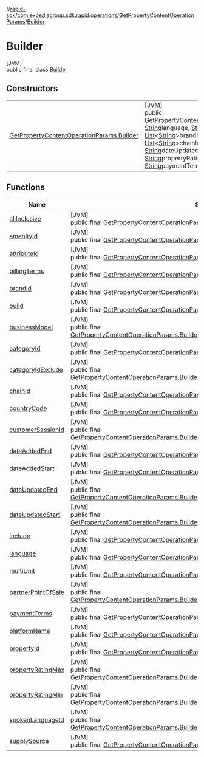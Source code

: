 //[rapid-sdk](../../../../index.md)/[com.expediagroup.sdk.rapid.operations](../../index.md)/[GetPropertyContentOperationParams](../index.md)/[Builder](index.md)

# Builder

[JVM]\
public final class [Builder](index.md)

## Constructors

| | |
|---|---|
| [GetPropertyContentOperationParams.Builder](-get-property-content-operation-params.-builder.md) | [JVM]<br>public [GetPropertyContentOperationParams.Builder](index.md)[GetPropertyContentOperationParams.Builder](-get-property-content-operation-params.-builder.md)([String](https://docs.oracle.com/javase/8/docs/api/java/lang/String.html)customerSessionId, [String](https://docs.oracle.com/javase/8/docs/api/java/lang/String.html)language, [String](https://docs.oracle.com/javase/8/docs/api/java/lang/String.html)supplySource, [List](https://docs.oracle.com/javase/8/docs/api/java/util/List.html)&lt;[String](https://docs.oracle.com/javase/8/docs/api/java/lang/String.html)&gt;allInclusive, [List](https://docs.oracle.com/javase/8/docs/api/java/util/List.html)&lt;[String](https://docs.oracle.com/javase/8/docs/api/java/lang/String.html)&gt;amenityId, [List](https://docs.oracle.com/javase/8/docs/api/java/util/List.html)&lt;[String](https://docs.oracle.com/javase/8/docs/api/java/lang/String.html)&gt;attributeId, [List](https://docs.oracle.com/javase/8/docs/api/java/util/List.html)&lt;[String](https://docs.oracle.com/javase/8/docs/api/java/lang/String.html)&gt;brandId, [List](https://docs.oracle.com/javase/8/docs/api/java/util/List.html)&lt;[String](https://docs.oracle.com/javase/8/docs/api/java/lang/String.html)&gt;businessModel, [List](https://docs.oracle.com/javase/8/docs/api/java/util/List.html)&lt;[String](https://docs.oracle.com/javase/8/docs/api/java/lang/String.html)&gt;categoryId, [List](https://docs.oracle.com/javase/8/docs/api/java/util/List.html)&lt;[String](https://docs.oracle.com/javase/8/docs/api/java/lang/String.html)&gt;categoryIdExclude, [List](https://docs.oracle.com/javase/8/docs/api/java/util/List.html)&lt;[String](https://docs.oracle.com/javase/8/docs/api/java/lang/String.html)&gt;chainId, [List](https://docs.oracle.com/javase/8/docs/api/java/util/List.html)&lt;[String](https://docs.oracle.com/javase/8/docs/api/java/lang/String.html)&gt;countryCode, [String](https://docs.oracle.com/javase/8/docs/api/java/lang/String.html)dateAddedEnd, [String](https://docs.oracle.com/javase/8/docs/api/java/lang/String.html)dateAddedStart, [String](https://docs.oracle.com/javase/8/docs/api/java/lang/String.html)dateUpdatedEnd, [String](https://docs.oracle.com/javase/8/docs/api/java/lang/String.html)dateUpdatedStart, [List](https://docs.oracle.com/javase/8/docs/api/java/util/List.html)&lt;[String](https://docs.oracle.com/javase/8/docs/api/java/lang/String.html)&gt;include, [Boolean](https://docs.oracle.com/javase/8/docs/api/java/lang/Boolean.html)multiUnit, [List](https://docs.oracle.com/javase/8/docs/api/java/util/List.html)&lt;[String](https://docs.oracle.com/javase/8/docs/api/java/lang/String.html)&gt;propertyId, [String](https://docs.oracle.com/javase/8/docs/api/java/lang/String.html)propertyRatingMax, [String](https://docs.oracle.com/javase/8/docs/api/java/lang/String.html)propertyRatingMin, [List](https://docs.oracle.com/javase/8/docs/api/java/util/List.html)&lt;[String](https://docs.oracle.com/javase/8/docs/api/java/lang/String.html)&gt;spokenLanguageId, [String](https://docs.oracle.com/javase/8/docs/api/java/lang/String.html)billingTerms, [String](https://docs.oracle.com/javase/8/docs/api/java/lang/String.html)partnerPointOfSale, [String](https://docs.oracle.com/javase/8/docs/api/java/lang/String.html)paymentTerms, [String](https://docs.oracle.com/javase/8/docs/api/java/lang/String.html)platformName) |

## Functions

| Name | Summary |
|---|---|
| [allInclusive](all-inclusive.md) | [JVM]<br>public final [GetPropertyContentOperationParams.Builder](index.md)[allInclusive](all-inclusive.md)([List](https://docs.oracle.com/javase/8/docs/api/java/util/List.html)&lt;[String](https://docs.oracle.com/javase/8/docs/api/java/lang/String.html)&gt;allInclusive) |
| [amenityId](amenity-id.md) | [JVM]<br>public final [GetPropertyContentOperationParams.Builder](index.md)[amenityId](amenity-id.md)([List](https://docs.oracle.com/javase/8/docs/api/java/util/List.html)&lt;[String](https://docs.oracle.com/javase/8/docs/api/java/lang/String.html)&gt;amenityId) |
| [attributeId](attribute-id.md) | [JVM]<br>public final [GetPropertyContentOperationParams.Builder](index.md)[attributeId](attribute-id.md)([List](https://docs.oracle.com/javase/8/docs/api/java/util/List.html)&lt;[String](https://docs.oracle.com/javase/8/docs/api/java/lang/String.html)&gt;attributeId) |
| [billingTerms](billing-terms.md) | [JVM]<br>public final [GetPropertyContentOperationParams.Builder](index.md)[billingTerms](billing-terms.md)([String](https://docs.oracle.com/javase/8/docs/api/java/lang/String.html)billingTerms) |
| [brandId](brand-id.md) | [JVM]<br>public final [GetPropertyContentOperationParams.Builder](index.md)[brandId](brand-id.md)([List](https://docs.oracle.com/javase/8/docs/api/java/util/List.html)&lt;[String](https://docs.oracle.com/javase/8/docs/api/java/lang/String.html)&gt;brandId) |
| [build](build.md) | [JVM]<br>public final [GetPropertyContentOperationParams](../index.md)[build](build.md)() |
| [businessModel](business-model.md) | [JVM]<br>public final [GetPropertyContentOperationParams.Builder](index.md)[businessModel](business-model.md)([List](https://docs.oracle.com/javase/8/docs/api/java/util/List.html)&lt;[String](https://docs.oracle.com/javase/8/docs/api/java/lang/String.html)&gt;businessModel) |
| [categoryId](category-id.md) | [JVM]<br>public final [GetPropertyContentOperationParams.Builder](index.md)[categoryId](category-id.md)([List](https://docs.oracle.com/javase/8/docs/api/java/util/List.html)&lt;[String](https://docs.oracle.com/javase/8/docs/api/java/lang/String.html)&gt;categoryId) |
| [categoryIdExclude](category-id-exclude.md) | [JVM]<br>public final [GetPropertyContentOperationParams.Builder](index.md)[categoryIdExclude](category-id-exclude.md)([List](https://docs.oracle.com/javase/8/docs/api/java/util/List.html)&lt;[String](https://docs.oracle.com/javase/8/docs/api/java/lang/String.html)&gt;categoryIdExclude) |
| [chainId](chain-id.md) | [JVM]<br>public final [GetPropertyContentOperationParams.Builder](index.md)[chainId](chain-id.md)([List](https://docs.oracle.com/javase/8/docs/api/java/util/List.html)&lt;[String](https://docs.oracle.com/javase/8/docs/api/java/lang/String.html)&gt;chainId) |
| [countryCode](country-code.md) | [JVM]<br>public final [GetPropertyContentOperationParams.Builder](index.md)[countryCode](country-code.md)([List](https://docs.oracle.com/javase/8/docs/api/java/util/List.html)&lt;[String](https://docs.oracle.com/javase/8/docs/api/java/lang/String.html)&gt;countryCode) |
| [customerSessionId](customer-session-id.md) | [JVM]<br>public final [GetPropertyContentOperationParams.Builder](index.md)[customerSessionId](customer-session-id.md)([String](https://docs.oracle.com/javase/8/docs/api/java/lang/String.html)customerSessionId) |
| [dateAddedEnd](date-added-end.md) | [JVM]<br>public final [GetPropertyContentOperationParams.Builder](index.md)[dateAddedEnd](date-added-end.md)([String](https://docs.oracle.com/javase/8/docs/api/java/lang/String.html)dateAddedEnd) |
| [dateAddedStart](date-added-start.md) | [JVM]<br>public final [GetPropertyContentOperationParams.Builder](index.md)[dateAddedStart](date-added-start.md)([String](https://docs.oracle.com/javase/8/docs/api/java/lang/String.html)dateAddedStart) |
| [dateUpdatedEnd](date-updated-end.md) | [JVM]<br>public final [GetPropertyContentOperationParams.Builder](index.md)[dateUpdatedEnd](date-updated-end.md)([String](https://docs.oracle.com/javase/8/docs/api/java/lang/String.html)dateUpdatedEnd) |
| [dateUpdatedStart](date-updated-start.md) | [JVM]<br>public final [GetPropertyContentOperationParams.Builder](index.md)[dateUpdatedStart](date-updated-start.md)([String](https://docs.oracle.com/javase/8/docs/api/java/lang/String.html)dateUpdatedStart) |
| [include](include.md) | [JVM]<br>public final [GetPropertyContentOperationParams.Builder](index.md)[include](include.md)([List](https://docs.oracle.com/javase/8/docs/api/java/util/List.html)&lt;[String](https://docs.oracle.com/javase/8/docs/api/java/lang/String.html)&gt;include) |
| [language](language.md) | [JVM]<br>public final [GetPropertyContentOperationParams.Builder](index.md)[language](language.md)([String](https://docs.oracle.com/javase/8/docs/api/java/lang/String.html)language) |
| [multiUnit](multi-unit.md) | [JVM]<br>public final [GetPropertyContentOperationParams.Builder](index.md)[multiUnit](multi-unit.md)([Boolean](https://docs.oracle.com/javase/8/docs/api/java/lang/Boolean.html)multiUnit) |
| [partnerPointOfSale](partner-point-of-sale.md) | [JVM]<br>public final [GetPropertyContentOperationParams.Builder](index.md)[partnerPointOfSale](partner-point-of-sale.md)([String](https://docs.oracle.com/javase/8/docs/api/java/lang/String.html)partnerPointOfSale) |
| [paymentTerms](payment-terms.md) | [JVM]<br>public final [GetPropertyContentOperationParams.Builder](index.md)[paymentTerms](payment-terms.md)([String](https://docs.oracle.com/javase/8/docs/api/java/lang/String.html)paymentTerms) |
| [platformName](platform-name.md) | [JVM]<br>public final [GetPropertyContentOperationParams.Builder](index.md)[platformName](platform-name.md)([String](https://docs.oracle.com/javase/8/docs/api/java/lang/String.html)platformName) |
| [propertyId](property-id.md) | [JVM]<br>public final [GetPropertyContentOperationParams.Builder](index.md)[propertyId](property-id.md)([List](https://docs.oracle.com/javase/8/docs/api/java/util/List.html)&lt;[String](https://docs.oracle.com/javase/8/docs/api/java/lang/String.html)&gt;propertyId) |
| [propertyRatingMax](property-rating-max.md) | [JVM]<br>public final [GetPropertyContentOperationParams.Builder](index.md)[propertyRatingMax](property-rating-max.md)([String](https://docs.oracle.com/javase/8/docs/api/java/lang/String.html)propertyRatingMax) |
| [propertyRatingMin](property-rating-min.md) | [JVM]<br>public final [GetPropertyContentOperationParams.Builder](index.md)[propertyRatingMin](property-rating-min.md)([String](https://docs.oracle.com/javase/8/docs/api/java/lang/String.html)propertyRatingMin) |
| [spokenLanguageId](spoken-language-id.md) | [JVM]<br>public final [GetPropertyContentOperationParams.Builder](index.md)[spokenLanguageId](spoken-language-id.md)([List](https://docs.oracle.com/javase/8/docs/api/java/util/List.html)&lt;[String](https://docs.oracle.com/javase/8/docs/api/java/lang/String.html)&gt;spokenLanguageId) |
| [supplySource](supply-source.md) | [JVM]<br>public final [GetPropertyContentOperationParams.Builder](index.md)[supplySource](supply-source.md)([String](https://docs.oracle.com/javase/8/docs/api/java/lang/String.html)supplySource) |
